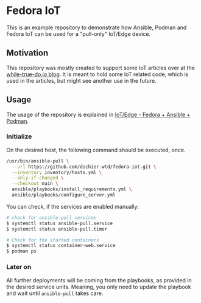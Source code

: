# Fedora IoT

This is an example repository to demonstrate how Ansible, Podman and Fedora IoT
can be used for a "pull-only" IoT/Edge device.

## Motivation

This repository was mostly created to support some IoT articles over at the
[while-true-do.io blog](https://blog.while-true-do.io). It is meant to hold
some IoT related code, which is used in the articles, but might see another use
in the future.

## Usage

The usage of the repository is explained in
[IoT/Edge - Fedora + Ansible + Podman](https://blog.while-true-do.io/iot-fedora-ansible-podman/).

### Initialize

On the desired host, the following command should be executed, once.

```bash
/usr/bin/ansible-pull \
  --url https://github.com/dschier-wtd/fedora-iot.git \
  --inventory inventory/hosts.yml \
  --only-if-changed \
  --checkout main \
  ansible/playbooks/install_requirements.yml \
  ansible/playbooks/configure_server.yml
```

You can check, if the services are enabled manually:

```bash
# check for ansible-pull services
$ systemctl status ansible-pull.service
$ systemctl status ansible-pull.timer

# Check for the started containers
$ systemctl status container-web.service
$ podman ps
```

### Later on

All further deployments will be coming from the playbooks, as provided in the
desired service units. Meaning, you only need to update the playbook and wait
until `ansible-pull` takes care.
